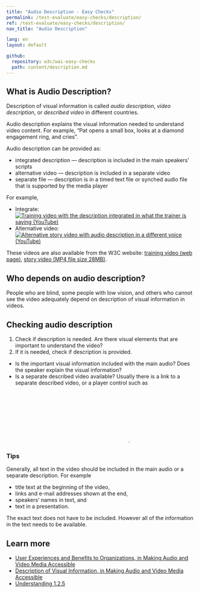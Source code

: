 ```yaml
---
title: "Audio Description - Easy Checks"
permalink: /test-evaluate/easy-checks/description/
ref: /test-evaluate/easy-checks/description/
nav_title: "Audio Description"

lang: en
layout: default

github:
  repository: w3c/wai-easy-checks
  path: content/description.md
---
```


## What is Audio Description?

Description of visual information is called _audio description_, _video description_, or _described video_ in different countries.

Audio description explains the visual information needed to understand video content. For example, “Pat opens a small box, looks at a diamond engagement ring, and cries”.

Audio description can be provided as:
- integrated description — description is included in the main speakers' scripts
- alternative video — description is included in a separate video
- separate file — description is in a timed text file or synched audio file that is supported by the media player

For example,

* Integrate:<br>[<img src="https://www.w3.org/WAI/content-images/wai-media-guide/eg-integrated-description.png" alt="Training video with the description integrated in what the trainer is saying (YouTube)" class="normal video">](https://www.youtube.com/watch?v=JUfmCvdzqbM)
* Alternative video:<br>[<img src="https://www.w3.org/WAI/content-images/wai-media-guide/using-description.jpg" alt="Alternative story video with audio description in a different voice (YouTube)" class="normal video">](https://www.youtube.com/watch?v=F3A1VffiOH4)

These videos are also available from the W3C website: <a href="https://www.w3.org/2020/10/TPAC/w3cx-challenging-assumptions.html#talk" >training video (web page)</a>, <a href="http://media.w3.org/wai/perspective-videos/text-to-speech-ad.mp4">story video (MP4 file size 28MB)</a>.

## Who depends on audio description?

People who are blind, some people with low vision, and others who cannot see the video adequately depend on description of visual information in videos.

## Checking audio description

1. Check if description is needed. Are there visual elements that are important to understand the video?
2. If it is needed, check if description is provided.
* Is the important visual information included with the main audio? Does the speaker explain the visual information?
* Is a separate described video available? Usually there is a link to a separate described video, or a player control such as <svg aria-hidden="true" class="icon-audio-description " data-status="audio-described"><use xlink:href="https://w3.org/WAI/assets/images/icons.svg#icon-audio-description"></use></svg>.

### Tips

Generally, all text in the video should be included in the main audio or a separate description. For example

* title text at the beginning of the video,
* links and e-mail addresses shown at the end,
* speakers’ names in text, and
* text in a presentation.

The exact text does not have to be included. However all of the information in the text needs to be available.

## Learn more

* [User Experiences and Benefits to Organizations, in Making Audio and Video Media Accessible](/media/av/users-orgs/)
* [Description of Visual Information, in Making Audio and Video Media Accessible](/media/av/description/)
* [Understanding 1.2.5](https://www.w3.org/WAI/WCAG21/Understanding/audio-description-prerecorded.html)